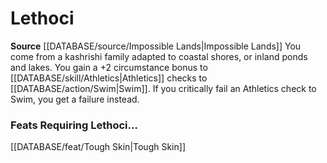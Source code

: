 ﻿---
id: '212'
name: Lethoci
rarity: Common
source: '[[DATABASE/source/Impossible Lands|Impossible Lands]]'
type: Heritage

---
# Lethoci

**Source** [[DATABASE/source/Impossible Lands|Impossible Lands]]
You come from a kashrishi family adapted to coastal shores, or inland ponds and lakes. You gain a +2 circumstance bonus to [[DATABASE/skill/Athletics|Athletics]] checks to [[DATABASE/action/Swim|Swim]]. If you critically fail an Athletics check to Swim, you get a failure instead.

### Feats Requiring Lethoci...

[[DATABASE/feat/Tough Skin|Tough Skin]]